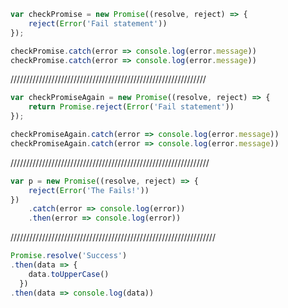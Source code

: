 ```javascript
var checkPromise = new Promise((resolve, reject) => {
    reject(Error('Fail statement'))
});

checkPromise.catch(error => console.log(error.message))
checkPromise.catch(error => console.log(error.message))
```
//////////////////////////////////////////////////////////////

```javascript
var checkPromiseAgain = new Promise((resolve, reject) => {
    return Promise.reject(Error('Fail statement'))
});

checkPromiseAgain.catch(error => console.log(error.message))
checkPromiseAgain.catch(error => console.log(error.message))
```

///////////////////////////////////////////////////////////////

```javascript
var p = new Promise((resolve, reject) => {
    reject(Error('The Fails!'))
})
    .catch(error => console.log(error))
    .then(error => console.log(error))

```
/////////////////////////////////////////////////////////////////

```javascript
Promise.resolve('Success')
.then(data => {
    data.toUpperCase()
  })
.then(data => console.log(data))
```